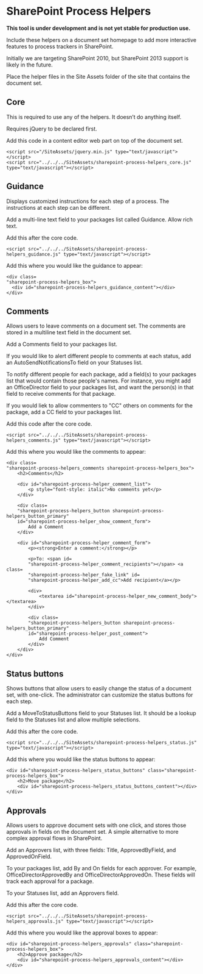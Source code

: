 SharePoint Process Helpers
=======

**This tool is under development and is not yet stable for production use.**

Include these helpers on a document set homepage to add more interactive features to process trackers in SharePoint.

Initially we are targeting SharePoint 2010, but SharePoint 2013 support is likely in the future.

Place the helper files in the Site Assets folder of the site that contains the document set.

## Core

This is required to use any of the helpers. It doesn’t do anything itself.

Requires jQuery to be declared first.

Add this code in a content editor web part on top of the document set.
```
<script src="/SiteAssets/jquery.min.js" type="text/javascript"></script>
<script src="../../../SiteAssets/sharepoint-process-helpers_core.js" type="text/javascript"></script>
```

## Guidance

Displays customized instructions for each step of a process. The instructions at each step can be different.

Add a multi-line text field to your packages list called Guidance. Allow rich text.

Add this after the core code.

```
<script src="../../../SiteAssets/sharepoint-process-helpers_guidance.js" type="text/javascript"></script>
```

Add this where you would like the guidance to appear:

```
<div class=
"sharepoint-process-helpers_box">
  <div id="sharepoint-process-helpers_guidance_content"></div>
</div>
```

## Comments

Allows users to leave comments on a document set. The comments are stored in a multiline text field in the document set.

Add a Comments field to your packages list.

If you would like to alert different people to comments at each status, add an AutoSendNotificationsTo field on your Statuses list.

To notify different people for each package, add a field(s) to your packages list that would contain those people's names. For instance, you might add an OfficeDirector field to your packages list, and want the person(s) in that field to receive comments for that package.

If you would liek to allow commenters to "CC" others on comments for the package, add a CC field to your packages list.

Add this code after the core code.

```
<script src="../../../SiteAssets/sharepoint-process-helpers_comments.js" type="text/javascript"></script>
```

Add this where you would like the comments to appear:

```
<div class=
"sharepoint-process-helpers_comments sharepoint-process-helpers_box">
	<h2>Comments</h2>

	<div id="sharepoint-process-helper_comment_list">
		<p style="font-style: italic">No comments yet</p>
	</div>

	<div class=
	"sharepoint-process-helpers_button sharepoint-process-helpers_button_primary"
	id="sharepoint-process-helper_show_comment_form">
		Add a Comment
	</div>

	<div id="sharepoint-process-helper_comment_form">
		<p><strong>Enter a comment:</strong></p>

		<p>To: <span id=
		"sharepoint-process-helper_comment_recipients"></span> <a class=
		"sharepoint-process-helper_fake_link" id=
		"sharepoint-process-helper_add_cc">Add recipient</a></p>

		<div>
			<textarea id="sharepoint-process-helper_new_comment_body">
</textarea>
		</div>

		<div class=
		"sharepoint-process-helpers_button sharepoint-process-helpers_button_primary"
		id="sharepoint-process-helper_post_comment">
			Add Comment
		</div>
	</div>
</div>
```

## Status buttons

Shows buttons that allow users to easily change the status of a document set, with one-click. The administrator can customize the status buttons for each step.

Add a MoveToStatusButtons field to your Statuses list. It should be a lookup field to the Statuses list and allow multiple selections.

Add this after the core code.

```
<script src="../../../SiteAssets/sharepoint-process-helpers_status.js" type="text/javascript"></script>
```

Add this where you would like the status buttons to appear:

```
<div id="sharepoint-process-helpers_status_buttons" class="sharepoint-process-helpers_box">
	<h2>Move package</h2>
	<div id="sharepoint-process-helpers_status_buttons_content"></div>
</div>
```

## Approvals

Allows users to approve document sets with one click, and stores those approvals in fields on the document set. A simple alternative to more complex approval flows in SharePoint.

Add an Approvers list, with three fields: Title, ApprovedByField, and ApprovedOnField.

To your packages list, add By and On fields for each approver. For example, OfficeDirectorApprovedBy and OfficeDirectorApprovedOn. These fields will track each approval for a package.

To your Statuses list, add an Approvers field.

Add this after the core code.

```
<script src="../../../SiteAssets/sharepoint-process-helpers_approvals.js" type="text/javascript"></script>
```

Add this where you would like the approval boxes to appear:

```
<div id="sharepoint-process-helpers_approvals" class="sharepoint-process-helpers_box">
	<h2>Approve package</h2>
	<div id="sharepoint-process-helpers_approvals_content"></div>
</div>
```


